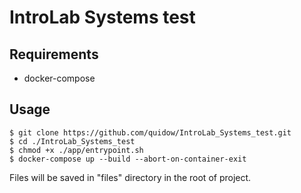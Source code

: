 # IntroLab Systems test
## Requirements
- docker-compose
## Usage
```shell
$ git clone https://github.com/quidow/IntroLab_Systems_test.git
$ cd ./IntroLab_Systems_test
$ chmod +x ./app/entrypoint.sh
$ docker-compose up --build --abort-on-container-exit
```
Files will be saved in "files" directory in the root of project.
